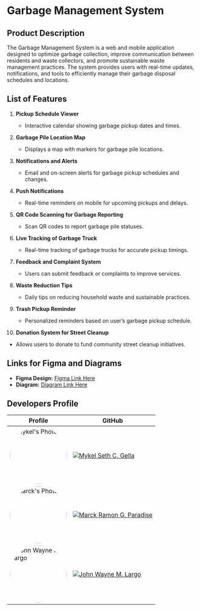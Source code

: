 # Garbage Management System

## Product Description
The Garbage Management System is a web and mobile application designed to optimize garbage collection, improve communication between residents and waste collectors, and promote sustainable waste management practices. The system provides users with real-time updates, notifications, and tools to efficiently manage their garbage disposal schedules and locations.

## List of Features
1. **Pickup Schedule Viewer**  
   - Interactive calendar showing garbage pickup dates and times.

2. **Garbage Pile Location Map**  
   - Displays a map with markers for garbage pile locations.

3. **Notifications and Alerts**  
   - Email and on-screen alerts for garbage pickup schedules and changes.

4. **Push Notifications**  
   - Real-time reminders on mobile for upcoming pickups and delays.

5. **QR Code Scanning for Garbage Reporting**  
   - Scan QR codes to report garbage pile statuses.

6. **Live Tracking of Garbage Truck**  
   - Real-time tracking of garbage trucks for accurate pickup timings.

7. **Feedback and Complaint System**  
   - Users can submit feedback or complaints to improve services.

8. **Waste Reduction Tips**  
   - Daily tips on reducing household waste and sustainable practices.

9. **Trash Pickup Reminder**  
   - Personalized reminders based on user’s garbage pickup schedule.

10. **Donation System for Street Cleanup**  
   - Allows users to donate to fund community street cleanup initiatives.

## Links for Figma and Diagrams
- **Figma Design:** [Figma Link Here](#)  
- **Diagram:** [Diagram Link Here](#)  



## Developers Profile

| Profile                                                                 | GitHub                                                                                          |
|--------------------------------------------------------------------------------|------------------------------------------------------------------------------------------------------|
|<img src="https://drive.google.com/uc?export=view&id=1Ci9DFGlHKEHoz0i2XTsM9YJx1swjV-cv" alt="Mykel's Photo" style="width:150px;height:150px;border-radius:50%;"><br>   | [![Mykel Seth C. Gella](https://img.shields.io/badge/Mykel%20Seth%20C.%20Gella-GitHub-blue?style=for-the-badge)](https://github.com/MykelSeth) |
|<img src="https://drive.google.com/uc?export=view&id=1xEJxl3B-Ij3vwW2dOdNfwpCyBKhv_7Hb" alt="Marck's Photo" style="width:150px;height:150px;border-radius:50%;"> | [![Marck Ramon G. Paradise](https://img.shields.io/badge/Marck%20Ramon%20G.%20Paraiso-GitHub-green?style=for-the-badge)](https://github.com/DrewingBook) |
| <img src="https://drive.google.com/uc?export=view&id=13l3nOZzVj83df6m5A9_MeR6W0FJvRmAJ" style="width:150px;height:150px;border-radius:50%;" alt="John Wayne M. Largo"/> | [![John Wayne M. Largo](https://img.shields.io/badge/John%20Wayne%20M.%20Largo-GitHub-red?style=for-the-badge)](https://github.com/xxmu53xx) |

